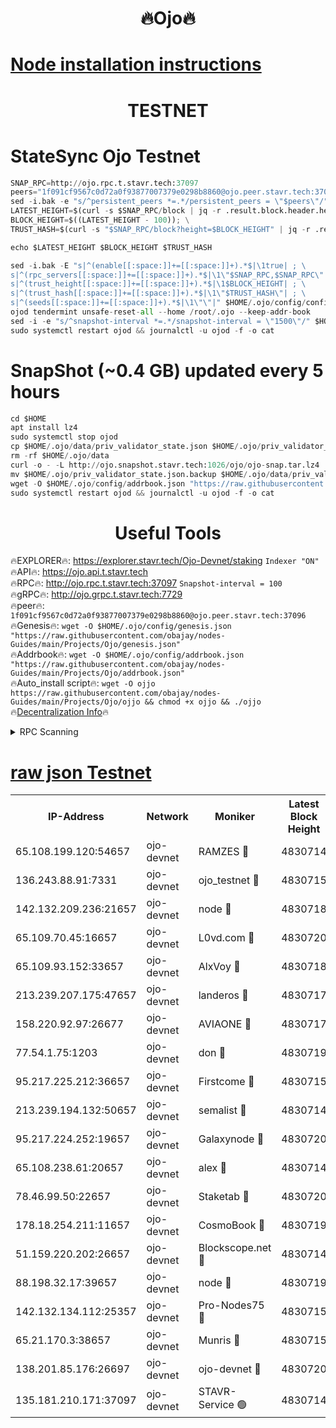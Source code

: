 <h1 align="center"> 🔥Ojo🔥</h1>

[Node installation instructions](https://github.com/obajay/nodes-Guides/tree/main/Projects/Ojo)
=

<h1 align="center"> TESTNET</h1>

# StateSync Ojo Testnet
```python
SNAP_RPC=http://ojo.rpc.t.stavr.tech:37097
peers="1f091cf9567c0d72a0f93877007379e0298b8860@ojo.peer.stavr.tech:37096"
sed -i.bak -e "s/^persistent_peers *=.*/persistent_peers = \"$peers\"/" $HOME/.ojo/config/config.toml
LATEST_HEIGHT=$(curl -s $SNAP_RPC/block | jq -r .result.block.header.height); \
BLOCK_HEIGHT=$((LATEST_HEIGHT - 100)); \
TRUST_HASH=$(curl -s "$SNAP_RPC/block?height=$BLOCK_HEIGHT" | jq -r .result.block_id.hash)

echo $LATEST_HEIGHT $BLOCK_HEIGHT $TRUST_HASH

sed -i.bak -E "s|^(enable[[:space:]]+=[[:space:]]+).*$|\1true| ; \
s|^(rpc_servers[[:space:]]+=[[:space:]]+).*$|\1\"$SNAP_RPC,$SNAP_RPC\"| ; \
s|^(trust_height[[:space:]]+=[[:space:]]+).*$|\1$BLOCK_HEIGHT| ; \
s|^(trust_hash[[:space:]]+=[[:space:]]+).*$|\1\"$TRUST_HASH\"| ; \
s|^(seeds[[:space:]]+=[[:space:]]+).*$|\1\"\"|" $HOME/.ojo/config/config.toml
ojod tendermint unsafe-reset-all --home /root/.ojo --keep-addr-book
sed -i -e "s/^snapshot-interval *=.*/snapshot-interval = \"1500\"/" $HOME/.ojo/config/app.toml
sudo systemctl restart ojod && journalctl -u ojod -f -o cat
```
# SnapShot (~0.4 GB) updated every 5 hours
```python
cd $HOME
apt install lz4
sudo systemctl stop ojod
cp $HOME/.ojo/data/priv_validator_state.json $HOME/.ojo/priv_validator_state.json.backup
rm -rf $HOME/.ojo/data
curl -o - -L http://ojo.snapshot.stavr.tech:1026/ojo/ojo-snap.tar.lz4 | lz4 -c -d - | tar -x -C $HOME/.ojo --strip-components 2
mv $HOME/.ojo/priv_validator_state.json.backup $HOME/.ojo/data/priv_validator_state.json
wget -O $HOME/.ojo/config/addrbook.json "https://raw.githubusercontent.com/obajay/nodes-Guides/main/Projects/Ojo/addrbook.json"
sudo systemctl restart ojod && journalctl -u ojod -f -o cat
```
 <h1 align="center"> Useful Tools</h1>

🔥EXPLORER🔥:        https://explorer.stavr.tech/Ojo-Devnet/staking        `Indexer "ON"` \
🔥API🔥:                     https://ojo.api.t.stavr.tech \
🔥RPC🔥:                    http://ojo.rpc.t.stavr.tech:37097              `Snapshot-interval = 100` \
🔥gRPC🔥:                  http://ojo.grpc.t.stavr.tech:7729 \
🔥peer🔥:                   `1f091cf9567c0d72a0f93877007379e0298b8860@ojo.peer.stavr.tech:37096` \
🔥Genesis🔥:    ```wget -O $HOME/.ojo/config/genesis.json "https://raw.githubusercontent.com/obajay/nodes-Guides/main/Projects/Ojo/genesis.json"``` \
🔥Addrbook🔥:    ```wget -O $HOME/.ojo/config/addrbook.json "https://raw.githubusercontent.com/obajay/nodes-Guides/main/Projects/Ojo/addrbook.json"``` \
🔥Auto_install script🔥: ```wget -O ojjo https://raw.githubusercontent.com/obajay/nodes-Guides/main/Projects/Ojo/ojjo && chmod +x ojjo && ./ojjo``` \
🔥[Decentralization Info](https://github.com/obajay/StateSync-snapshots/tree/main/Projects/Ojo/Decentralization)🔥



<details>
<summary>RPC Scanning</summary>

<h2 align="center"> We scan nodes in real time every 4 hours. And we provide the final result of RPC endpoints.
We cannot influence the operation of these nodes in any way. </h2>


```python
If Voting Power is higher than 0 --> then the Node is a validator of the network and may be subject to attack and be a potential threat to the chain.
```
```python
We marked such validators with a red symbol
```

</details>

[raw json Testnet](https://rpc-check.ojot.stavr.tech/ojot/rpc-ojot-result.json)
=


<table><tr><th>IP-Address</th><th>Network</th><th>Moniker</th><th>Latest Block Height</th><th>Earliest Block Height</th><th>Catching Up</th><th>Tx Index</th><th>Voting Power</th><th>Scan Time</th></tr><tr><td>65.108.199.120:54657</td><td>ojo-devnet</td><td>RAMZES 🔴</td><td>4830714</td><td>306156</td><td>False</td><td>on</td><td>15420</td><td>2024-01-06T01:53:22.226673816UTC</td></tr><tr><td>136.243.88.91:7331</td><td>ojo-devnet</td><td>ojo_testnet 🔴</td><td>4830715</td><td>308845</td><td>False</td><td>on</td><td>1000</td><td>2024-01-06T01:53:28.550330434UTC</td></tr><tr><td>142.132.209.236:21657</td><td>ojo-devnet</td><td>node 🔴</td><td>4830718</td><td>350001</td><td>False</td><td>on</td><td>1999</td><td>2024-01-06T01:53:44.140266677UTC</td></tr><tr><td>65.109.70.45:16657</td><td>ojo-devnet</td><td>L0vd.com 🔴</td><td>4830720</td><td>695918</td><td>False</td><td>off</td><td>998</td><td>2024-01-06T01:53:55.015209635UTC</td></tr><tr><td>65.109.93.152:33657</td><td>ojo-devnet</td><td>AlxVoy 🔴</td><td>4830718</td><td>2319801</td><td>False</td><td>on</td><td>4536782</td><td>2024-01-06T01:53:43.872821407UTC</td></tr><tr><td>213.239.207.175:47657</td><td>ojo-devnet</td><td>landeros 🔴</td><td>4830717</td><td>2714001</td><td>False</td><td>off</td><td>11083</td><td>2024-01-06T01:53:39.403577991UTC</td></tr><tr><td>158.220.92.97:26677</td><td>ojo-devnet</td><td>AVIAONE 🔴</td><td>4830717</td><td>2754001</td><td>False</td><td>on</td><td>13867</td><td>2024-01-06T01:53:39.106662681UTC</td></tr><tr><td>77.54.1.75:1203</td><td>ojo-devnet</td><td>don 🔴</td><td>4830719</td><td>2906401</td><td>False</td><td>on</td><td>10</td><td>2024-01-06T01:53:47.093337872UTC</td></tr><tr><td>95.217.225.212:36657</td><td>ojo-devnet</td><td>Firstcome 🔴</td><td>4830715</td><td>2985946</td><td>False</td><td>on</td><td>13566</td><td>2024-01-06T01:53:28.179972582UTC</td></tr><tr><td>213.239.194.132:50657</td><td>ojo-devnet</td><td>semalist 🔴</td><td>4830714</td><td>3223522</td><td>False</td><td>on</td><td>21037</td><td>2024-01-06T01:53:22.468080800UTC</td></tr><tr><td>95.217.224.252:19657</td><td>ojo-devnet</td><td>Galaxynode 🔴</td><td>4830720</td><td>3685492</td><td>False</td><td>on</td><td>11888</td><td>2024-01-06T01:53:52.122046685UTC</td></tr><tr><td>65.108.238.61:20657</td><td>ojo-devnet</td><td>alex 🔴</td><td>4830714</td><td>4158001</td><td>False</td><td>on</td><td>11359</td><td>2024-01-06T01:53:21.890272374UTC</td></tr><tr><td>78.46.99.50:22657</td><td>ojo-devnet</td><td>Staketab 🔴</td><td>4830720</td><td>4254801</td><td>False</td><td>on</td><td>1276</td><td>2024-01-06T01:53:55.326525402UTC</td></tr><tr><td>178.18.254.211:11657</td><td>ojo-devnet</td><td>CosmoBook 🔴</td><td>4830719</td><td>4392001</td><td>False</td><td>off</td><td>1057</td><td>2024-01-06T01:53:46.576073650UTC</td></tr><tr><td>51.159.220.202:26657</td><td>ojo-devnet</td><td>Blockscope.net 🔴</td><td>4830714</td><td>4425001</td><td>False</td><td>on</td><td>981</td><td>2024-01-06T01:53:21.504566356UTC</td></tr><tr><td>88.198.32.17:39657</td><td>ojo-devnet</td><td>node 🔴</td><td>4830719</td><td>4710001</td><td>False</td><td>on</td><td>83022</td><td>2024-01-06T01:53:47.416765416UTC</td></tr><tr><td>142.132.134.112:25357</td><td>ojo-devnet</td><td>Pro-Nodes75 🔴</td><td>4830715</td><td>4730715</td><td>False</td><td>on</td><td>24651</td><td>2024-01-06T01:53:25.375710706UTC</td></tr><tr><td>65.21.170.3:38657</td><td>ojo-devnet</td><td>Munris 🔴</td><td>4830715</td><td>4730715</td><td>False</td><td>off</td><td>20123</td><td>2024-01-06T01:53:27.842292585UTC</td></tr><tr><td>138.201.85.176:26697</td><td>ojo-devnet</td><td>ojo-devnet 🔴</td><td>4830720</td><td>4730720</td><td>False</td><td>on</td><td>1000024000</td><td>2024-01-06T01:53:54.576995829UTC</td></tr><tr><td>135.181.210.171:37097</td><td>ojo-devnet</td><td>STAVR-Service 🟢</td><td>4830714</td><td>4827701</td><td>False</td><td>on</td><td>0</td><td>2024-01-06T01:53:23.084749081UTC</td></tr></table>

